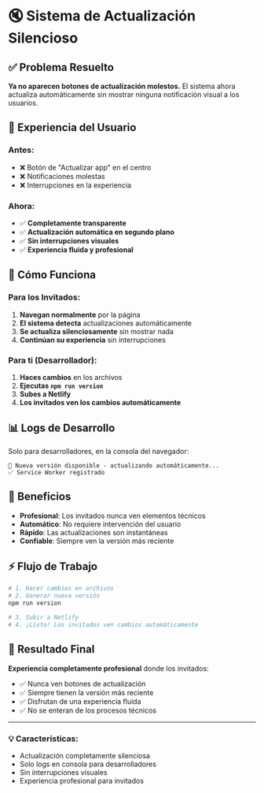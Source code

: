 # 🔇 Sistema de Actualización Silencioso

## ✅ Problema Resuelto

**Ya no aparecen botones de actualización molestos.** El sistema ahora actualiza automáticamente sin mostrar ninguna notificación visual a los usuarios.

## 🎯 Experiencia del Usuario

### Antes:
- ❌ Botón de "Actualizar app" en el centro
- ❌ Notificaciones molestas
- ❌ Interrupciones en la experiencia

### Ahora:
- ✅ **Completamente transparente**
- ✅ **Actualización automática en segundo plano**
- ✅ **Sin interrupciones visuales**
- ✅ **Experiencia fluida y profesional**

## 🔧 Cómo Funciona

### Para los Invitados:
1. **Navegan normalmente** por la página
2. **El sistema detecta** actualizaciones automáticamente
3. **Se actualiza silenciosamente** sin mostrar nada
4. **Continúan su experiencia** sin interrupciones

### Para ti (Desarrollador):
1. **Haces cambios** en los archivos
2. **Ejecutas `npm run version`** 
3. **Subes a Netlify**
4. **Los invitados ven los cambios automáticamente**

## 📊 Logs de Desarrollo

Solo para desarrolladores, en la consola del navegador:
```
🔄 Nueva versión disponible - actualizando automáticamente...
✅ Service Worker registrado
```

## 🚀 Beneficios

- **Profesional**: Los invitados nunca ven elementos técnicos
- **Automático**: No requiere intervención del usuario
- **Rápido**: Las actualizaciones son instantáneas
- **Confiable**: Siempre ven la versión más reciente

## ⚡ Flujo de Trabajo

```bash
# 1. Hacer cambios en archivos
# 2. Generar nueva versión
npm run version

# 3. Subir a Netlify
# 4. ¡Listo! Los invitados ven cambios automáticamente
```

## 🎉 Resultado Final

**Experiencia completamente profesional** donde los invitados:
- ✅ Nunca ven botones de actualización
- ✅ Siempre tienen la versión más reciente
- ✅ Disfrutan de una experiencia fluida
- ✅ No se enteran de los procesos técnicos

---

### 💡 Características:
- Actualización completamente silenciosa
- Solo logs en consola para desarrolladores
- Sin interrupciones visuales
- Experiencia profesional para invitados 